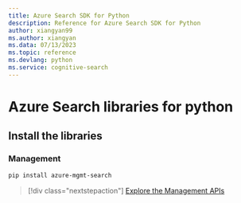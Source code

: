 ```yaml
---
title: Azure Search SDK for Python
description: Reference for Azure Search SDK for Python
author: xiangyan99
ms.author: xiangyan
ms.data: 07/13/2023
ms.topic: reference
ms.devlang: python
ms.service: cognitive-search
---
```

# Azure Search libraries for python

## Install the libraries


### Management

```bash
pip install azure-mgmt-search
```
> [!div class="nextstepaction"]
> [Explore the Management APIs](/python/api/overview/azure/search/management)